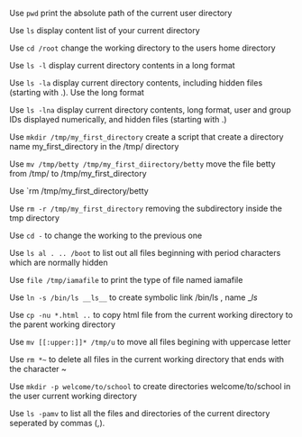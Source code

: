 Use `pwd` print the absolute path of the current user directory

Use `ls` display content list of your current directory

Use `cd /root` change the working directory to the users home directory

Use `ls -l` display current directory contents in a long format

Use `ls -la` display current directory contents, including hidden files (starting with .). Use the long format

Use `ls -lna` display current directory contents, long format, user and group IDs displayed numerically, and hidden files (starting with .)

Use `mkdir /tmp/my_first_directory` create a script that create a directory name my_first_directory in the /tmp/ directory

Use `mv /tmp/betty /tmp/my_first_diirectory/betty` move the file betty from /tmp/ to /tmp/my_first_directory

Use `rm /tmp/my_first_directory/betty

Use `rm -r /tmp/my_first_directory` removing the subdirectory inside the tmp directory

Use `cd -` to change the working to the previous one

Use `ls al . .. /boot` to list out all files beginning with period characters which are normally hidden

Use `file /tmp/iamafile` to print the type of file named iamafile

Use `ln -s /bin/ls __ls__` to create symbolic link /bin/ls , name __ls_

Use  `cp -nu *.html ..` to copy html file from the current working directory to the parent working directory

Use `mv [[:upper:]]* /tmp/u` to move all files begining with uppercase letter

Use `rm *~` to delete all files in the current working directory that ends with the character ~

Use `mkdir -p welcome/to/school` to create directories welcome/to/school in the user current working directory

Use `ls -pamv` to list all the files and directories of the current directory seperated by commas (,).
